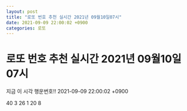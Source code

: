 ```yaml
---
layout: post
title: "로또 번호 추천 실시간 2021년 09월10일07시"
date: 2021-09-09 22:00:02 +0900
categories: 로또
---
```


# 로또 번호 추천 실시간 2021년 09월10일07시

지금 이 시각 행운번호!! 2021-09-09 22:00:02 +0900

 40  3  26  1  20  8 

